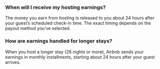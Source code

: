 ### When will I receive my hosting earnings?
The money you earn from hosting is released to you about 24 hours after your guest’s scheduled check-in time. The exact timing depends on the payout method you’ve selected.

### How are earnings handled for longer stays?
When you host a longer stay (28 nights or more), Airbnb sends your earnings in monthly installments, starting about 24 hours after your guest arrives.

